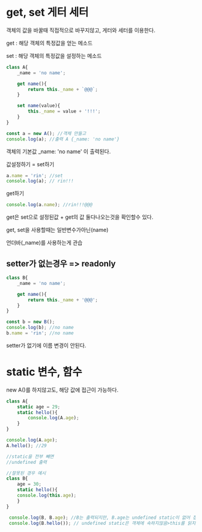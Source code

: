 # get, set 게터 세터
객체의 값을 바꿀때 직접적으로 바꾸지않고, 게터와 세터를 이용한다.

get : 해당 객체의 특정값을 얻는 메소드

set : 해당 객체의 특정값을 설정하는 메소드



```js
class A{
    _name = 'no name';

    get name(){
        return this._name + `@@@`;
    }

    set name(value){
        this._name = value + '!!!';
    }
}

const a = new A(); //객체 만들고
console.log(a); //출력 A {_name: 'no name'}

```
객체의 기본값 _name: 'no name' 이 출력된다.

값설정하기 = set하기

```js
a.name = 'rin'; //set
console.log(a); // rin!!!
```

get하기

```js
console.log(a.name); //rin!!!@@@
```

get은 set으로 설정된값 + get의 값 둘다나오는것을 확인할수 있다.

get, set을 사용할때는 일반변수가아닌(name) 

언더바(_name)를 사용하는게 관습
## setter가 없는경우 => readonly 
```js
class B{
    _name = 'no name';

    get name(){
        return this._name + '@@@';
    }
}

const b = new B(); 
console.log(b); //no name
b.name = 'rin'; //no name

```

setter가 없기에 이름 변경이 안된다.

# static 변수, 함수 
new A()를 하지않고도, 해당 값에 접근이 가능하다.

```js
class A{
    static age = 29;
    static hello(){
        console.log(A.age);
    }
}

console.log(A.age);
A.hello(); //29

//static을 전부 빼면
//undefined 출력
```

```js
//잘못된 경우 예시
class B{
    age = 30;
    static hello(){
    console.log(this.age);
    }
}

 console.log(B, B.age); //B는 출력되지만, B.age는 undefined static이 없어 접근불가능
 console.log(B.hello()); // undefined static은 객체에 속하지않음>this를 읽지못함. 
```